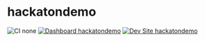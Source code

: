 # hackatondemo

![CI none](https://img.shields.io/badge/ci-none-orange.svg)
[![Dashboard hackatondemo](https://img.shields.io/badge/dashboard-hackatondemo-yellow.svg)](https://dashboard.pantheon.io/sites/629f6a17-9d4b-434d-8b68-0e15c6e1c5b9#dev/code)
[![Dev Site hackatondemo](https://img.shields.io/badge/site-hackatondemo-blue.svg)](http://dev-hackatondemo.pantheonsite.io/)